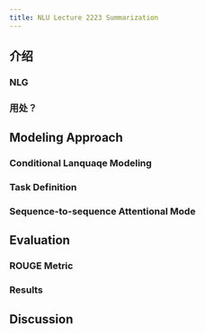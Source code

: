 ```yaml
---
title: NLU Lecture 2223 Summarization
---
```


## 介绍
### NLG
### 用处？
## Modeling Approach
### Conditional Lanquaqe Modeling
### Task Definition
### Sequence-to-sequence Attentional Mode
## Evaluation
### ROUGE Metric
### Results
## Discussion
